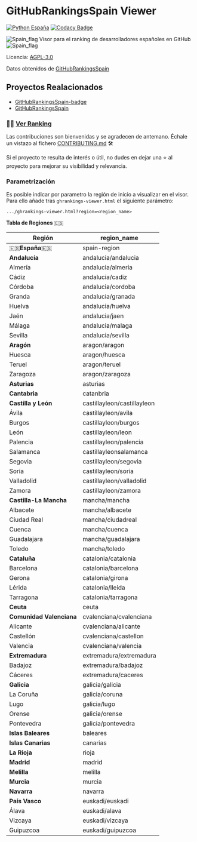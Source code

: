 # GitHubRankingsSpain Viewer

[![Python España](https://img.shields.io/badge/Python-Espa%C3%B1a-blue.svg?maxAge=31536000&logo=github&colorA=e60000&colorB=ffcc12&style=flat)](https://www.es.python.org)
[![Codacy Badge](https://api.codacy.com/project/badge/Grade/6a8e8efcea6c44d9b6e51fd63f18394a)](https://www.codacy.com/app/RDCH106/ghrankings-viewer?utm_source=github.com&amp;utm_medium=referral&amp;utm_content=RDCH106/ghrankings-viewer&amp;utm_campaign=Badge_Grade)

![Spain_flag](https://raw.githubusercontent.com/RDCH106/flags/master/flags/flags/shiny/32/Spain.png) Visor para el ranking de desarrolladores españoles en GitHub ![Spain_flag](https://raw.githubusercontent.com/RDCH106/flags/master/flags/flags/shiny/32/Spain.png) 

Licencia: [AGPL-3.0](https://github.com/RDCH106/ghrankings-viewer/blob/master/LICENSE)

Datos obtenidos de [GitHubRankingsSpain](https://github.com/iblancasa/ghrankings)


## Proyectos Realacionados

- [GitHubRankingsSpain-badge](https://github.com/RDCH106/GitHubRankingsSpain-badge)
- [GitHubRankingsSpain](https://github.com/iblancasa/GitHubRankingsSpain)


### 👨‍💻 [Ver Ranking](https://rawgit.com/RDCH106/ghrankings-viewer/master/ghrankings-viewer.html)

Las contribuciones son bienvenidas y se agradecen de antemano. Échale un vistazo al fichero [CONTRIBUTING.md](https://github.com/RDCH106/ghrankings-viewer/blob/master/CONTRIBUTING.md) 🛠️

Si el proyecto te resulta de interés o útil, no dudes en dejar una ⭐ al proyecto para mejorar su visibilidad y relevancia.


### Parametrización

Es posible indicar por parametro la región de inicio a visualizar en el visor. Para ello añade tras `ghrankings-viewer.html` el siguiente parámetro:

```
.../ghrankings-viewer.html?region=<region_name>
```

**Tabla de Regiones** :es:

| Región                   | region_name                   |
|--------------------------|-------------------------------|
| :es:**España**:es:       | spain-region                  |
| **Andalucía**            | andalucia/andalucia           |
| Almería                  | andalucia/almeria             |
| Cádiz                    | andalucia/cadiz               |
| Córdoba                  | andalucia/cordoba             |
| Granda                   | andalucia/granada             |
| Huelva                   | andalucia/huelva              |
| Jaén                     | andalucia/jaen                |
| Málaga                   | andalucia/malaga              |
| Sevilla                  | andalucia/sevilla             |
| **Aragón**               | aragon/aragon                 |
| Huesca                   | aragon/huesca                 |
| Teruel                   | aragon/teruel                 |
| Zaragoza                 | aragon/zaragoza               |
| **Asturias**             | asturias                      |
| **Cantabria**            | catanbria                     |
| **Castilla y León**      | castillayleon/castillayleon   |
| Ávila                    | castillayleon/avila           |
| Burgos                   | castillayleon/burgos          |
| León                     | castillayleon/leon            |
| Palencia                 | castillayleon/palencia        |
| Salamanca                | castillayleonsalamanca        |
| Segovia                  | castillayleon/segovia         |
| Soria                    | castillayleon/soria           |
| Valladolid               | castillayleon/valladolid      |
| Zamora                   | castillayleon/zamora          |
| **Castilla-La Mancha**   | mancha/mancha                 |
| Albacete                 | mancha/albacete               |
| Ciudad Real              | mancha/ciudadreal             |
| Cuenca                   | mancha/cuenca                 |
| Guadalajara              | mancha/guadalajara            |
| Toledo                   | mancha/toledo                 |
| **Cataluña**             | catalonia/catalonia           |
| Barcelona                | catalonia/barcelona           |
| Gerona                   | catalonia/girona              |
| Lérida                   | catalonia/lleida              |
| Tarragona                | catalonia/tarragona           |
| **Ceuta**                | ceuta                         |
| **Comunidad Valenciana** | cvalenciana/cvalenciana       |
| Alicante                 | cvalenciana/alicante          |
| Castellón                | cvalenciana/castellon         |
| Valencia                 | cvalenciana/valencia          |
| **Extremadura**          | extremadura/extremadura       |
| Badajoz                  | extremadura/badajoz           |
| Cáceres                  | extremadura/caceres           |
| **Galicia**              | galicia/galicia               |
| La Coruña                | galicia/coruna                |
| Lugo                     | galicia/lugo                  |
| Orense                   | galicia/orense                |
| Pontevedra               | galicia/pontevedra            |
| **Islas Baleares**       | baleares                      |
| **Islas Canarias**       | canarias                      |
| **La Rioja**             | rioja                         |
| **Madrid**               | madrid                        |
| **Melilla**              | melilla                       |
| **Murcia**               | murcia                        |
| **Navarra**              | navarra                       |
| **País Vasco**           | euskadi/euskadi               |
| Álava                    | euskadi/alava                 |
| Vizcaya                  | euskadi/vizcaya               |
| Guipuzcoa                | euskadi/guipuzcoa             |


